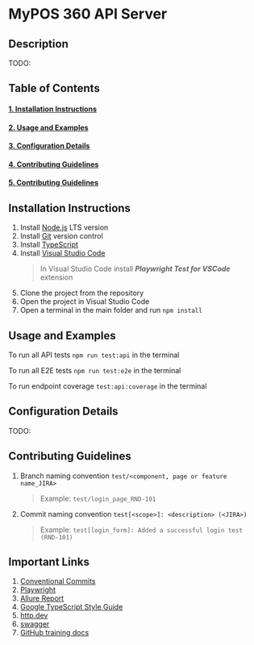 # MyPOS 360 API Server

## Description

TODO:

## Table of Contents

#### [1. Installation Instructions](#installation)

#### [2. Usage and Examples](#usage)

#### [3. Configuration Details](#configuration)

#### [4. Contributing Guidelines](#contributing)

#### [5. Contributing Guidelines](#links)

## Installation Instructions <a id="installation"></a>

1. Install [Node.js](https://nodejs.org/en/download/) LTS version
2. Install [Git](https://git-scm.com/downloads) version control
3. Install [TypeScript](https://www.typescriptlang.org/download/)
4. Install [Visual Studio Code](https://code.visualstudio.com/Download)
   > In Visual Studio Code install **_Playwright Test for VSCode_** extension
5. Clone the project from the repository
6. Open the project in Visual Studio Code
7. Open a terminal in the main folder and run `npm install`

## Usage and Examples <a id="usage"></a>

To run all API tests `npm run test:api` in the terminal

To run all E2E tests `npm run test:e2e` in the terminal

To run endpoint coverage `test:api:coverage` in the terminal

## Configuration Details <a id="configuration"></a>

TODO:

## Contributing Guidelines <a id="contributing"></a>

1. Branch naming convention `test/<component, page or feature name_JIRA> `
   > Example: `test/login_page_RND-101 `
2. Commit naming convention `test[<scope>]: <description> (<JIRA>)`
   > Example: `test[login_form]: Added a successful login test (RND-101) `

## Important Links <a id="links"></a>

1. [Conventional Commits](https://www.conventionalcommits.org/)
2. [Playwright](https://playwright.dev/)
3. [Allure Report](https://allurereport.org/)
4. [Google TypeScript Style Guide](https://google.github.io/styleguide/tsguide.html)
5. [http.dev](https://http.dev/)
6. [swagger](https://swagger.io/)
7. [GitHub training docs](https://training.github.com/)
